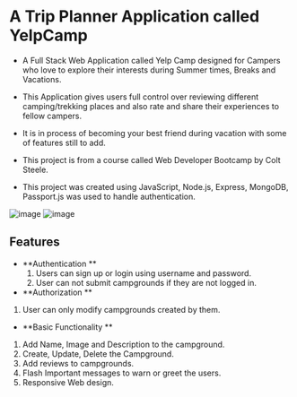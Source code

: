 # A Trip Planner Application called YelpCamp
- A Full Stack Web Application called Yelp Camp designed for Campers who love to explore their interests during Summer times, Breaks and Vacations. 
- This Application gives users full control over reviewing different camping/trekking places and also rate and share their experiences to fellow campers. 
- It is in process of becoming your best friend during vacation with some of features still to add. 

- This project is from a course called Web Developer Bootcamp by Colt Steele.
- This project was created using JavaScript, Node.js, Express, MongoDB, Passport.js was used to handle authentication.

![image](https://user-images.githubusercontent.com/56622258/191196367-1c7bad54-342b-4105-b612-2cdd2865bbe1.png)
![image](https://user-images.githubusercontent.com/56622258/191202797-6ae77508-573f-4b19-b047-cae7bbc24aa7.png)

## Features
- **Authentication **
  1. Users can sign up or login using username and password.
  2. User can not submit campgrounds if they are not logged in.
-  **Authorization **
  1. User can only modify campgrounds created by them.
-  **Basic Functionality **
  1. Add Name, Image and Description to the campground.
  2. Create, Update, Delete the Campground.
  3. Add reviews to campgrounds.
  4. Flash Important messages to warn or greet the users.
  5. Responsive Web design.

